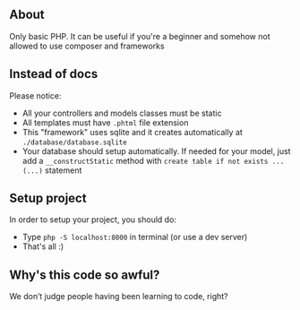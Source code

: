## About

Only basic PHP. It can be useful if you're a beginner and somehow not allowed to use composer and frameworks

## Instead of docs

Please notice:

- All your controllers and models classes must be static
- All templates must have `.phtml` file extension
- This "framework" uses sqlite and it creates automatically at `./database/database.sqlite`
- Your database should setup automatically. If needed for your model, just add a `__constructStatic` method with `create table if not exists ... (...)` statement

## Setup project

In order to setup your project, you should do:

- Type `php -S localhost:8000` in terminal (or use a dev server)
- That's all :)

## Why's this code so awful?

We don’t judge people having been learning to code, right?
